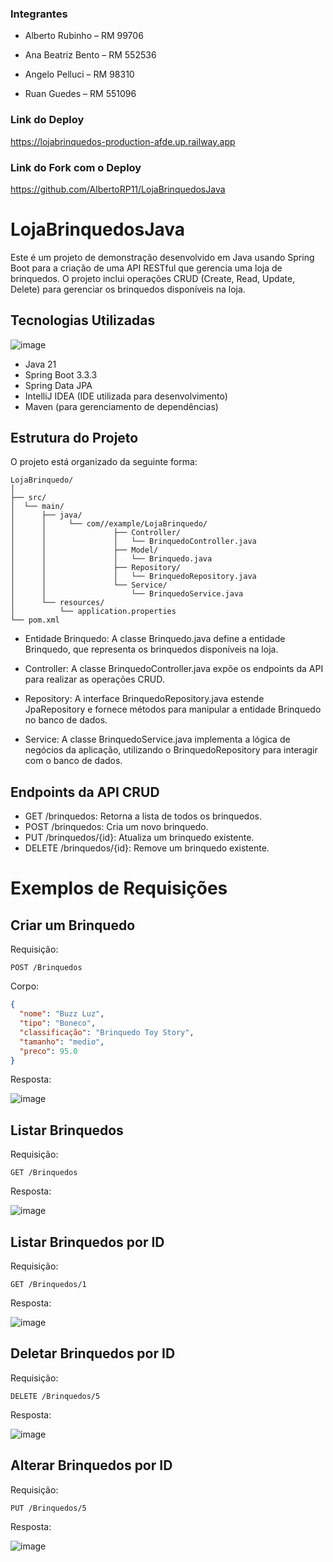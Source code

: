 ### Integrantes

- Alberto Rubinho – RM 99706

- Ana Beatriz Bento – RM 552536

- Angelo Pelluci – RM 98310

- Ruan Guedes – RM 551096

### Link do Deploy
https://lojabrinquedos-production-afde.up.railway.app

### Link do Fork com o Deploy

https://github.com/AlbertoRP11/LojaBrinquedosJava

# LojaBrinquedosJava

Este é um projeto de demonstração desenvolvido em Java usando Spring Boot para a criação de uma API RESTful que gerencia uma loja de brinquedos. O projeto inclui operações CRUD (Create, Read, Update, Delete) para gerenciar os brinquedos disponíveis na loja.

## Tecnologias Utilizadas
![image](https://github.com/user-attachments/assets/fece59a3-c156-40fb-a3ad-65455a42d0c3)
- Java 21
- Spring Boot 3.3.3
- Spring Data JPA
- IntelliJ IDEA (IDE utilizada para desenvolvimento)
- Maven (para gerenciamento de dependências)

## Estrutura do Projeto
O projeto está organizado da seguinte forma:
```
LojaBrinquedo/
│
├── src/
│  └── main/
│      ├── java/
│      │     └── com//example/LojaBrinquedo/
│      │               ├── Controller/
│      │               │   └── BrinquedoController.java
│      │               ├── Model/
│      │               │   └── Brinquedo.java
│      │               ├── Repository/
│      │               │   └── BrinquedoRepository.java
│      │               └── Service/
│      │                   └── BrinquedoService.java
│      └── resources/
│          └── application.properties
└── pom.xml
```

- Entidade Brinquedo:
A classe Brinquedo.java define a entidade Brinquedo, que representa os brinquedos disponíveis na loja.

- Controller:
A classe BrinquedoController.java expõe os endpoints da API para realizar as operações CRUD.

- Repository:
A interface BrinquedoRepository.java estende JpaRepository e fornece métodos para manipular a entidade Brinquedo no banco de dados.

- Service:
A classe BrinquedoService.java implementa a lógica de negócios da aplicação, utilizando o BrinquedoRepository para interagir com o banco de dados.

## Endpoints da API CRUD

- GET /brinquedos: Retorna a lista de todos os brinquedos.
- POST /brinquedos: Cria um novo brinquedo.
- PUT /brinquedos/{id}: Atualiza um brinquedo existente.
- DELETE /brinquedos/{id}: Remove um brinquedo existente.

# Exemplos de Requisições
## Criar um Brinquedo
  
Requisição:

```http 
POST /Brinquedos
```

Corpo:

```json 
{
  "nome": "Buzz Luz",
  "tipo": "Boneco",
  "classificação": "Brinquedo Toy Story",
  "tamanho": "medio",
  "preco": 95.0
}
```

Resposta:

![image](https://github.com/user-attachments/assets/bfba0769-b69b-4621-a737-cd12eb632195)


## Listar Brinquedos
  
Requisição:

```http
GET /Brinquedos
```

Resposta:

![image](https://github.com/user-attachments/assets/458915f1-e1d5-4baf-89b7-794cd80040eb)


## Listar Brinquedos por ID
  
Requisição:

```http
GET /Brinquedos/1
```

Resposta:

![image](https://github.com/user-attachments/assets/51e85bb0-f08c-4464-9755-23ca9a874d31)


## Deletar Brinquedos por ID

Requisição:

```http
DELETE /Brinquedos/5
```

Resposta:

![image](https://github.com/user-attachments/assets/d2471831-12f6-4746-8f3f-1be63d80cbfe)

## Alterar Brinquedos por ID

Requisição:

```http
PUT /Brinquedos/5
```

Resposta:

![image](https://github.com/user-attachments/assets/f32eb9bc-918c-42d1-a8e8-2346bb0cb204)
